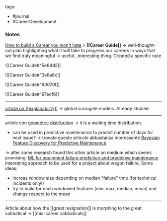 tags:
- #journal 
- #CareerDevelopment

### Notes

[How to build a Career you won't hate](https://hbr.org/2022/02/how-to-build-a-career-you-wont-hate?utm_source=pocket_mylist)
	> **[[Career Guide]]** -> well-thought-out plan highlighting what it will take to progress our careers in ways that we find truly meaningful -> useful...interesting thing. Created a specific note

![[Career Guide#^5e64d2]]

![[Career Guide#^3e8a8c]]

![[Career Guide#^90070f]]

![[Career Guide#^97ecf6]]

---

[article on [[explanability]]](https://towardsdatascience.com/explainable-ai-xai-methods-part-5-global-surrogate-models-9c228d27e13a?source=userActivityShare-85cd43785826-1645446760&utm_source=pocket_mylist&_branch_match_id=906890384373621520&_branch_referrer=H4sIAAAAAAAAA8soKSkottLXz8nMy9bLTU3JLM3VS87P1U9MTApJjPTOD8hLsi8tyY0vzi8tSk61LchPzk4tic%2BtzMksLgEAZEJQuTwAAAA%3D) -> global surrogate models. Already studied

---

article con [geometric distribution](https://towardsdatascience.com/probability-for-data-scientists-the-great-geometric-distribution-586ce424c26b) -> it is a waiting time distribution.
- can be used in predictive maintenance to predict number of days for next issue? -> trovato questo articolo abbastanza interessante [Bayesian Feature Discovery for Predictive Maintenance](https://hal.archives-ouvertes.fr/hal-03154496/document)


-> after some research found this other article on medium which seems promising: [ML for equipment failure prediction and predictive maintenance](https://medium.com/swlh/machine-learning-for-equipment-failure-prediction-and-predictive-maintenance-pm-e72b1ce42da1) interesting approach to be used for a project about wagon failure.
Some ideas:
- increas window size depending on median "failure" time (for technical incidents only!)
- try to build for each windowed features (min, max, median, mean) and change respect to the mean

---
Article about how the [[great resignation]] is morphing to the great sabbatical -> [[mid-career sabbaticals]]